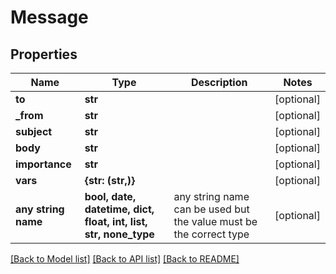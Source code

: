 # Message


## Properties
Name | Type | Description | Notes
------------ | ------------- | ------------- | -------------
**to** | **str** |  | [optional] 
**_from** | **str** |  | [optional] 
**subject** | **str** |  | [optional] 
**body** | **str** |  | [optional] 
**importance** | **str** |  | [optional] 
**vars** | **{str: (str,)}** |  | [optional] 
**any string name** | **bool, date, datetime, dict, float, int, list, str, none_type** | any string name can be used but the value must be the correct type | [optional]

[[Back to Model list]](../README.md#documentation-for-models) [[Back to API list]](../README.md#documentation-for-api-endpoints) [[Back to README]](../README.md)


